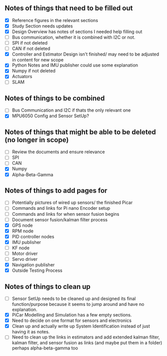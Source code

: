 
## Notes of things that need to be filled out
- [x] Reference figures in the relevant sections
- [x] Study Section needs updates
- [x] Design Overview has notes of sections I needed help filling out
- [ ] Bus communication, whether it is combined with I2C or not.
- [ ] SPI if not deleted
- [ ] CAN if not deleted
- [x] Controller and Estimator Design isn't finished/ may need to be adjusted in content for new scope
- [x] Python Notes and IMU publisher could use some explanation
- [x] Numpy if not deleted
- [x] Actuators
- [ ] SLAM

## Notes of things to be combined
- [ ] Bus Communication and I2C if thats the only relevant one
- [x] MPU6050 Config and Sensor SetUp?

## Notes of things that might be able to be deleted (no longer in scope)
- [ ] Review the documents and ensure relevance
- [ ] SPI
- [ ] CAN
- [x] Numpy
- [x] Alpha-Beta-Gamma 

## Notes of things to add pages for
- [ ] Potentially pictures of wired up sensors/ the finished Picar
- [ ] Commands and links for Pi nano Encoder setup
- [ ] Commands and links for when sensor fusion begins
- [ ] Document sensor fusion/kalman filter process
- [x] GPS node
- [x] RPM node
- [x] PID controller nodes
- [x] IMU publisher
- [ ] KF node
- [ ] Motor driver
- [ ] Servo driver
- [x] Navigation publisher
- [x] Outside Testing Process

## Notes of things to clean up
- [ ] Sensor SetUp needs to be cleaned up and designed its final function/purpose because it seems to jump around and have no explanation.
- [x] PiCar Modelling and Simulation has a few empty sections.
- [x] Need to decide on one format for sensors and electronics
- [x] Clean up and actually write up System Identification instead of just having it as notes.
- [ ] Need to clean up the links in estimators and add extended kalman filter, kalman filter, and sensor fusion as links (and maybe put them in a folder) perhaps alpha-beta-gamma too

